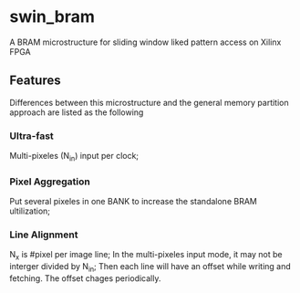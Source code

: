 # swin_bram
A BRAM microstructure for sliding window liked pattern access on Xilinx FPGA

## Features
Differences between this microstructure and the general memory partition approach are listed as the following

### Ultra-fast

Multi-pixeles (N<sub>in</sub>) input per clock;

### Pixel Aggregation

Put several pixeles in one BANK to increase the standalone BRAM ultilization;

### Line Alignment

N<sub>x</sub> is #pixel per image line; In the multi-pixeles input mode, it may not be interger divided by N<sub>in</sub>; Then each line will have an offset while writing and fetching. The offset chages periodically.
